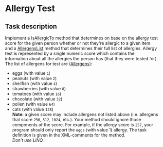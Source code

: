 # Allergy Test

## Task description

Implement a [IsAllergicTo](AllergyTest/Allergies.cs#L27) method that determines on base on the allergy test score for the given person whether or not they're allergic to a given item and a [AllergensList](AllergyTest/Allergies.cs#L36) method that determines their full list of allergies. Allergy test is represented by a single numeric score which contains the information about all the allergies the person has (that they were tested for). The list of allergens for test are ([Allergens](AllergyTest/Allergens.cs#L6)):
- eggs (with value `1`)
- peanuts (with value `2`)
- shellfish (with value `4`)
- strawberries (with value `8`)
- tomatoes (with value `16`)
- chocolate (with value `32`)
- pollen (with value `64`)
- cats (with value `128`)     
**Note**: a given score may include allergens not listed above (i.e. allergens that score `256`, `512`, `1024`, etc.). Your method should ignore those components of the score. For example, if the allergy score is `257`, your program should only report the `eggs` (with value 1) allergy. The task definition is given in the XML-comments for the method.    
_Don't use LINQ._